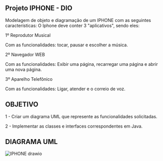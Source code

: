 ## Projeto IPHONE - DIO

Modelagem de objeto e diagramação de um IPHONE com as seguintes características:
O Iphone deve conter 3 "aplicativos", sendo eles:

1º Reprodutor Musical

Com as funcionalidades: tocar, pausar e escolher a música.

2º Navegador WEB

Com as funcionalidades: Exibir uma página, recarregar uma página e abrir uma nova página.

3º Aparelho Telefônico

Com as funcionalidades: Ligar, atender e o correio de voz.

## OBJETIVO

1 - Criar um diagrama UML que represente as funcionalidades solicitadas.

2 - Implementar as classes e interfaces correspondentes em Java.


## DIAGRAMA UML

![IPHONE drawio](https://github.com/Marqss11/dio-trilha-java-basico/assets/146854558/f341bef4-b4bc-4207-b88c-b6f22876ec08)

